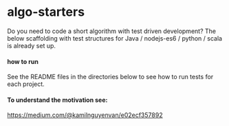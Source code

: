 # algo-starters

Do you need to code a short algorithm with test driven development? The below scaffolding with test structures for Java / nodejs-es6 / python / scala is already set up.

#### how to run
See the README files in the directories below to see how to run tests for each project.

#### To understand the motivation see:
https://medium.com/@kamilnguyenvan/e02ecf357892